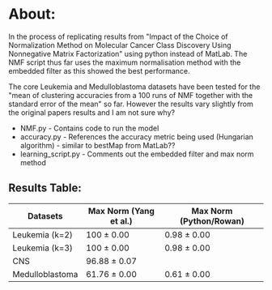 # About:
In the process of replicating results from "Impact of the Choice of Normalization Method on Molecular Cancer Class Discovery Using Nonnegative Matrix Factorization" using python instead of MatLab. The NMF script thus far uses the maximum normalisation method with the embedded filter as this showed the best performance.

The core Leukemia and Medulloblastoma datasets have been tested for the "mean of clustering accuracies from a 100 runs of NMF together with the standard error of the mean" so far. However the results vary slightly from the original papers results and I am not sure why?

- NMF.py - Contains code to run the model
- accuracy.py - References the accuracy metric being used (Hungarian algorithm) - similar to bestMap from MatLab??
- learning_script.py - Comments out the embedded filter and max norm method

## Results Table:
| Datasets           | Max Norm (Yang et al.) | Max Norm (Python/Rowan) |
|--------------------|------------------------|--------------------------|
| Leukemia (k=2)     | 100 ± 0.00             | 0.98 ± 0.00              |
| Leukemia (k=3)     | 100 ± 0.00             | 0.98 ± 0.00              |
| CNS                | 96.88 ± 0.07           |                          |
| Medulloblastoma    | 61.76 ± 0.00           | 0.61 ± 0.00              |
